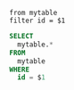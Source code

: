 ```prql
from mytable
filter id = $1
```

```sql
SELECT
  mytable.*
FROM
  mytable
WHERE
  id = $1
```
